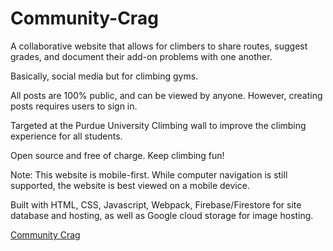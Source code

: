 # Community-Crag
A collaborative website that allows for climbers to share routes, suggest grades, and document their add-on problems with one another.  

Basically, social media but for climbing gyms.

All posts are 100% public, and can be viewed by anyone. However, creating posts requires users to sign in.

Targeted at the Purdue University Climbing wall to improve the climbing experience for all students.  

Open source and free of charge. Keep climbing fun!  

Note: This website is mobile-first. While computer navigation is still supported, the website is best viewed on a mobile device.

Built with HTML, CSS, Javascript, Webpack, Firebase/Firestore for site database and hosting, as well as Google cloud storage for image hosting.

[Community Crag](https://communitycrag.com)
